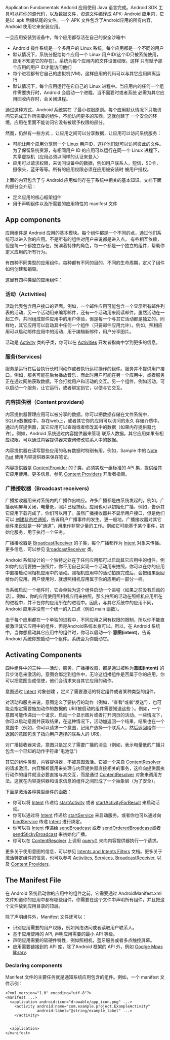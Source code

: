 Application Fundamentals
Andorid 应用使用 Java 语言完成。Android SDK 工具可以将你的源代码，以及数据文件，资源文件编译成 APK: Android 应用包，它是以 .apk
后缀结尾的文件。一个 APK 文件包含了Android应用的所有内容，Android 使用它来安装应用。

一旦应用安装到设备中，每个应用都存活在自己的安全沙箱中:
* Android 操作系统是一个多用户的 Linux 系统，每个应用都是一个不同的用户
* 默认情况下，系统分配给每个应用一个 Linux 用户ID(这个ID只被系统使用，应用不知道它的存在）。系统为每个应用内的文件设置权限，这样
只有赋予那个应用的用户 ID才能访问他们
* 每个进程都有它自己的虚拟机(VM)，这样应用的代码可以与其它应用隔离运行
* 默认情况下，每个应用运行在它自己的 Linux 进程中。当应用内的任何一个组件需要执行时，Android 会启动一个进程。当不需要时或者系统
必需为其它应用回收内存时，会关闭进程。

通过这种方式，Android 系统实在 了最小权限原则。每个应用默认情况下只能访问它完成工作所需要的组件，不能访问更多的东西。这就创建了
一个安全的环境，应用在里面不能访问它没有被赋予权限的部分。

然而，仍然有一些方式 ，让应用之间可以分享数据，让应用可以访问系统服务：
* 可能让两个应用分享同一个 Linux 用户ID，这样他们就可以访问彼此的文件。为了保留系统资源，有相同用户 ID 的应用可以运行在同一个
Linux 进程下，共享虚拟机（应用必须以同样的认证来登入）
* 应用可以请求权限，来访问设备中的数据，例如用户联系人，短信，SD卡，摄像头，蓝牙等等。所有的应用权限必须在应用被安装时
被用户授权。

上面的内容包含了与 Android 应用如何存在于系统中相关的基本知识。文档下面的部分会介绍：
* 定义应用的核心框架组件
* 用于声明组件以及所需要的应用特性的 manifest 文件

## App components
应用组件是 Android 应用的基本模块。每个组件都是一个不同的点，通过他们系统可以进入你的应用。不是所有的组件对用户来说都是进入点，
有些相互依赖，但是每一个都独立存在，扮演着特殊的角色，每一个都是一个独立的组件，帮助你定义应用的所有行为。

有四种不同类型的应用组件。每种都有不同的目的，不同的生命周期，定义了组件如何创建和销毁。

这里有四种类型的应用组件：

### 活动（Activities)
活动代表包含用户接口的界面。例如，一个邮件应用可能包含一个显示所有邮件列表的活动，另一个活动用来编写邮件，还有一个活动用来阅读邮件。虽然活动在一起工作，共同组成邮件应用中的用户体验，但是每一个与其它活动都是独立的。同样地，其它应用可以启动其中任何一个组件（只要邮件应用允许）。例如，照相应用可以启动邮件应用中的活动，用于编辑新邮件，用户分享图片。

活动是 [Activity]() 类的子类，你可以在 [Activities]() 开发者指南中学到更多的信息。

### 服务(Services)
服务是运行在后台执行长时间动作或者执行远程操作的组件。服务并不提供用户接口。例如，服务可能在后台播放音乐，而此时用户可能在另一个应用中，或者服务正在通过网络获取数据，不会打扰用户和活动的交互。另一个组件，例如活动，可以启动一个服务，让它运行，或者绑定到它，以便与它交互。

### 内容提供器（Content providers)
内容提供器管理应用可以被分享的数据。你可以把数据存储在文件系统中，SQLite数据库中，存在web上，或者其它你的应用可以访问的永久
存储介质中。通过内容提供器，其它应用可以查询或者修改其中的数据（如果内存提供器允许）。例如，Android 系统通过内容提供器来管理
联系人数据，其它应用如果有相应权限，可以通过内容提供器来查询修改联系人中的数据。

内容提供器在读写那些应用的私有数据时特别有用。例如，Sample 中的 [Note Pad]() 使用内容提供器来保存笔记。

内容提供器是 [ContentProvider]() 的子类，必须实现一组标准的 API 集，提供给其它应用使用。更多信息，参见 [Content Providers]() 开发者指南。

### 广播接收器（Broadcast receivers)
广播接收器用来对系统内的广播作出响应。许多广播都是由系统发起的，例如，广播表明屏幕关闭，电量低，照片已经捕获。应用也可以初始化广播，例如，告诉其它应用下载完成了，你们可以用了。虽然广播接收器并不显示用户接口，但是他们可以 [创建状态栏通知]()，告诉用户广播事件的发生。更一般地，广播接收器对其它组件来说就是一种“通道”，用来作非常少量的工作。例如它可能基于某个事件，初始化服务，用于执行一个任务。

广播接收器是 [BroadcastReceiver]() 的子类，每个广播都作为 [Intent]() 对象来传播。更多信息，可以参见 [BroadcastReceiver]() 类。

Android 系统设计的一个独特之处在于任何应用都可以启动其它应用中的组件。例如你的应用要拍一张照片，你不用自己实现一个活动用来拍照，你可以在你的应用中直接启动照相机应用中的活动。照相机应用中的活动拍照完成后，会把结果返回给你的应用。用户使用时，就想照相机应用属于你的应用的一部分一样。

当系统启动一个组件时，它会单独为这个组件启动一个进程（如果之前没有启动的话）。例如，你的应用使用照相机应用来拍照，那么拍照的活动在照相机应用所在的进程中，并不在你的应用所在的进程中。因此，与其它系统中的应用不同，Android 应用并没有一个统一的入口点（例如 main 函数）。

由于每个应用都在一个单独的进程中，不同应用之间有权限的限制，所以你不能直接激活其它应用中的组件，但是Android系统本身可以。所以，在 Android 系统中，当你想启动其它应用中的组件时，你可以启动一个 **意图(intent)**，告诉 Android 系统你想启动一个组件。系统会为你启动它。

## Activating Components
四种组件中的三种——活动，服务，广播接收器，都是通过被称为**意图(intent)** 的异步消息来激活的。意图会绑定到组件中，无论这组播组件是否属于你的应用。你可以把意图当成信使，他们会请求来自其它应用的动作。

意图通过 [Intent]() 对象创建 ，定义了需要激活的特定组件或者某种类型的组件。

对活动和服务来说，意图定义了要执行的动作（例如，“查看”或者“发送”），也可能会指定需要施加动作的数据的 URI(被启动的组件需要知道这些 ）。例如，一个意图可能传递出一个请求，启动一个显示图片或者打开网页的活动。一些情况下，你可以启动意图并获取结果，在这种情况下，活动加返回一个结果，结果也在一个意图中（例如，你可以请求一个意图，记用户选择一个联系人，然后返回给你——返回的意图包含了指向用户选择的联系人的 URI)。

对广播接收器来说，意图只是定义了需要广播的消息（例如，表示电量低的广播只包含一个已知的动作字符串“电池低”）

其它的组件类型，内容提供器，不被意图激活。它被一个来自 [ContentResolver]() 的请求激活。内容解析器用来处理与内容提供器直接相关的事务，这样向提供器执行动作的组件就没必要直接与其交互，而是通过 [ContentResolver]() 对象来调用方法。这就在内容提供器和请求信息的组件之间形成了一个抽象层（为了安全）。

下面是激活各种类型组件的函数：

* 你可以将 [Intent]() 传递给 [startActivity]() 或者 [startActivityForResult]() 来启动活动。
* 你可以通过将 [Intent]() 传递给 [startService]() 来启动服务。或者你也可以通过向 [bindService]() 传递 [Intent]() 进行绑定。
* 你可以将 [Intent]() 传递给 [sendBroadcast]() 或者 [sendOrderedBroadcase]()或者 [sendStickyBroadcast]() 来初始化广播。
* 你可以在 [ContentResolver]() 上调用 [query()]() 来向内容提供器执行一个请求。

更多关于使用意图的信息，可以参见 [Intents and Intents Filters]() 文档。更多关于激活特定组件的信息，也可以参考 [Activities](), [Services](), [BroadcastReceiver](), 以及 [Content Providers]().

## The Manifest File
在 Android 系统启动你的应用中的组件之前，它需要通过 AndroidManifest.xml 文件知道你的应用中都有哪些组件。你需要在这个文件中声明所有组件，并且把这个文件放到应用目录的顶层。

除了声明组件外，Manifest 文件还可以：
* 识别应用需要的用户权限，例如网络访问或者读取用户联系人。
* 基于应用使用的 API, 声明应用需要的最小 API 等级。
* 声明应用需要的软硬件特性，例如照相机，蓝牙服务或者多点触控屏幕。
* 应用需要链接到的 API 库，除了Android 框架的 API 外，例如 [Goolge Mpas library]().

### Declaring components
Manifest 文件的主要任务就是通知系统应用包含的组件。例如，一个 manifest 文件示例：

```
<?xml version="1.0" encoding="utf-8"?>
<manifest ...>
  <application android:icon="drawable/app_icon.png" ...>
    <activity android:name="com.example.project.ExampleActivity"
              android:label="@string/example_label" ...>
    </activity>
    
    ...
  <application>
</manifest>
```
